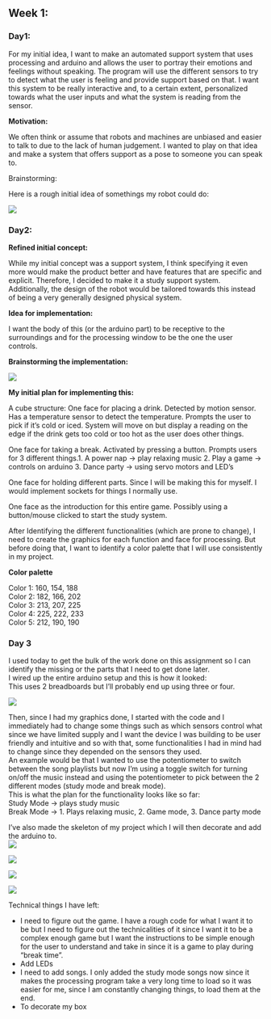 ## Week 1: 

### Day1:  

For my initial idea, I want to make an automated support system that uses processing and arduino and allows the user to portray their emotions and feelings without speaking. The program will use the different sensors to try to detect what the user is feeling and provide support based on that. I want this system to be really interactive and, to a certain extent, personalized towards what the user inputs and what the system is reading from the sensor. 

**Motivation:** 

We often think or assume that robots and machines are unbiased and easier to talk to due to the lack of human judgement. I wanted to play on that idea and make a system that offers support as a pose to someone you can speak to. 

Brainstorming: 

Here is a rough initial idea of somethings my robot could do: 

![](https://github.com/LiyanIbrahim/intro-to-IM/blob/master/finalProject/Screen%20Shot%202020-11-23%20at%206.02.33%20PM.png)

### Day2: 

**Refined initial concept:**

While my initial concept was a support system, I think specifying it even more would make the product better and have features that are specific and explicit. Therefore, I decided to make it a study support system. Additionally, the design of the robot would be tailored towards this instead of being a very generally designed physical system.   

**Idea for implementation:** 

I want the body of this (or the arduino part) to be receptive to the surroundings and for the processing window to be the one the user controls. 

**Brainstorming the implementation:**

![](https://github.com/LiyanIbrahim/intro-to-IM/blob/master/finalProject/day2.png)

**My initial plan for implementing this:**

A cube structure:
One face for placing a drink. Detected by motion sensor. Has a temperature sensor to detect the temperature. Prompts the user to pick if it’s cold or iced. System will move on but display a reading on the edge if the drink gets too cold or too hot as the user does other things. 

One face for taking a break. Activated by pressing a button. Prompts users for 3 different things.1. A power nap → play relaxing music 2. Play a game → controls on arduino 3. Dance party → using servo motors and LED’s 

One face for holding different parts. Since I will be making this for myself. I would implement sockets for things I normally use. 

One face as the introduction for this entire game. Possibly using a button/mouse clicked to start the study system. 


After Identifying the different functionalities (which are prone to change), I need to create the graphics for each function and face for processing. But before doing that, I want to identify a color palette that I will use consistently in my project. 

**Color palette**

Color 1: 160, 154, 188</br>
Color 2: 182, 166, 202</br>
Color 3: 213, 207, 225</br>
Color 4: 225, 222, 233</br>
Color 5: 212, 190, 190</br>

### Day 3
I used today to get the bulk of the work done on this assignment so I can identify the missing or the parts that I need to get done later. </br>
I wired up the entire arduino setup and this is how it looked:</br>
This uses 2 breadboards but I’ll probably end up using three or four. </br>

![](https://github.com/LiyanIbrahim/intro-to-IM/blob/master/finalProject/Screen%20Shot%202020-11-27%20at%2010.35.02%20PM.png)

Then, since I had my graphics done, I started with the code and I immediately had to change some things such as which sensors control what since we have limited supply and I want the device I was building to be user friendly and intuitive and so with that, some functionalities I had in mind had to change since they depended on the sensors they used. </br>
An example would be that I wanted to use the potentiometer to switch between the song playlists but now I’m using a toggle switch for turning on/off the music instead and using the potentiometer to pick between the 2 different modes (study mode and break mode). </br>
This is what the plan for the functionality looks like so far: </br>
Study Mode → plays study music </br>
Break Mode → 1. Plays relaxing music, 2. Game mode, 3. Dance party mode </br>

I’ve also made the skeleton of my project which I will then decorate and add the arduino to. </br>
![](https://github.com/LiyanIbrahim/intro-to-IM/blob/master/finalProject/Screen%20Shot%202020-11-27%20at%2010.34.12%20PM.png)

![](https://github.com/LiyanIbrahim/intro-to-IM/blob/master/finalProject/Screen%20Shot%202020-11-27%20at%2010.34.23%20PM.png)

![](https://github.com/LiyanIbrahim/intro-to-IM/blob/master/finalProject/Screen%20Shot%202020-11-27%20at%2010.34.36%20PM.png)

![](https://github.com/LiyanIbrahim/intro-to-IM/blob/master/finalProject/Screen%20Shot%202020-11-27%20at%2010.34.52%20PM.png)

Technical things I have left: </br>
<ul>
  <li>I need to figure out the game. I have a rough code for what I want it to be but I need to figure out the technicalities of it since I want it to be a complex enough game but I want the instructions to be simple enough for the user to understand and take in since it is a game to play during “break time”. </li>

<li>Add LEDs</li>
<li>I need to add songs. I only added the study mode songs now since it makes the processing program take a very long time to load so it was easier for me, since I am constantly changing things, to load them at the end. </li>
<li>To decorate my box </li>
</ul>

